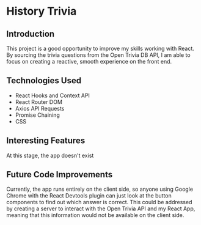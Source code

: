# History Trivia

## Introduction
This project is a good opportunity to improve my skills working with React. By sourcing the trivia questions from the Open Trivia DB API, I am able to focus on creating a reactive, smooth experience on the front end.

## Technologies Used

* React Hooks and Context API
* React Router DOM
* Axios API Requests
* Promise Chaining
* CSS

## Interesting Features
At this stage, the app doesn't exist

## Future Code Improvements
Currently, the app runs entirely on the client side, so anyone using Google Chrome with the React Devtools plugin can just look at the button components to find out which answer is correct. This could be addressed by creating a server to interact with the Open Trivia API and my React App, meaning that this information would not be available on the client side. 